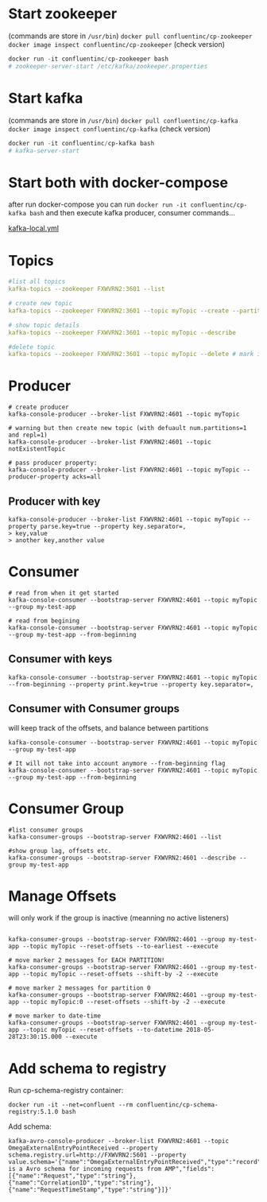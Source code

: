 

# Start zookeeper

(commands are store in `/usr/bin`)
`docker pull confluentinc/cp-zookeeper`   
`docker image inspect confluentinc/cp-zookeeper` (check version)
```powershell
docker run -it confluentinc/cp-zookeeper bash
# zookeeper-server-start /etc/kafka/zookeeper.properties
```

# Start kafka

(commands are store in `/usr/bin`)
`docker pull confluentinc/cp-kafka`
`docker image inspect confluentinc/cp-kafka` (check version)
```powershell
docker run -it confluentinc/cp-kafka bash
# kafka-server-start
```


# Start both with docker-compose

after run docker-compose you can run `docker run -it confluentinc/cp-kafka bash` and then execute kafka producer, consumer commands...

[kafka-local.yml](https://github.com/miticv/miticv.github.io/blob/master/kafka-local.yml)

# Topics

```yaml
#list all topics
kafka-topics --zookeeper FXWVRN2:3601 --list

# create new topic
kafka-topics --zookeeper FXWVRN2:3601 --topic myTopic --create --partitions 3 --replication-factor 3

# show topic details
kafka-topics --zookeeper FXWVRN2:3601 --topic myTopic --describe

#delete topic
kafka-topics --zookeeper FXWVRN2:3601 --topic myTopic --delete # mark it for deletion. It will not work unless: delete.topic.delete=true
```

# Producer
```
# create producer
kafka-console-producer --broker-list FXWVRN2:4601 --topic myTopic

# warning but then create new topic (with defuault num.partitions=1 and repl=1) 
kafka-console-producer --broker-list FXWVRN2:4601 --topic notExistentTopic   

# pass producer property:
kafka-console-producer --broker-list FXWVRN2:4601 --topic myTopic --producer-property acks=all  

```

## Producer with key
```
kafka-console-producer --broker-list FXWVRN2:4601 --topic myTopic --property parse.key=true --property key.separator=,
> key,value
> another key,another value
```

# Consumer
```
# read from when it get started
kafka-console-consumer --bootstrap-server FXWVRN2:4601 --topic myTopic --group my-test-app

# read from begining
kafka-console-consumer --bootstrap-server FXWVRN2:4601 --topic myTopic --group my-test-app --from-beginning 
```
## Consumer with keys

```
kafka-console-consumer --bootstrap-server FXWVRN2:4601 --topic myTopic --from-beginning --property print.key=true --property key.separator=,
```

## Consumer with Consumer groups
will keep track of the offsets, and balance between partitions

```
kafka-console-consumer --bootstrap-server FXWVRN2:4601 --topic myTopic --group my-test-app

# It will not take into account anymore --from-beginning flag
kafka-console-consumer --bootstrap-server FXWVRN2:4601 --topic myTopic --group my-test-app --from-beginning 
```

# Consumer Group

```
#list consumer groups
kafka-consumer-groups --bootstrap-server FXWVRN2:4601 --list

#show group lag, offsets etc.
kafka-consumer-groups --bootstrap-server FXWVRN2:4601 --describe --group my-test-app 
```

# Manage Offsets
 will only work if the group is inactive (meanning no active listeners)
 
```

kafka-consumer-groups --bootstrap-server FXWVRN2:4601 --group my-test-app --topic myTopic --reset-offsets --to-earliest --execute 

# move marker 2 messages for EACH PARTITION!
kafka-consumer-groups --bootstrap-server FXWVRN2:4601 --group my-test-app --topic myTopic --reset-offsets --shift-by -2 --execute  

# move marker 2 messages for partition 0
kafka-consumer-groups --bootstrap-server FXWVRN2:4601 --group my-test-app --topic myTopic:0 --reset-offsets --shift-by -2 --execute 

# move marker to date-time
kafka-consumer-groups --bootstrap-server FXWVRN2:4601 --group my-test-app --topic myTopic --reset-offsets --to-datetime 2018-05-28T23:30:15.000 --execute
```


# Add schema to registry

Run cp-schema-registry container:
```
docker run -it --net=confluent --rm confluentinc/cp-schema-registry:5.1.0 bash
```
Add schema:
```
kafka-avro-console-producer --broker-list FXWVRN2:4601 --topic OmegaExternalEntryPointReceived --property schema.registry.url=http://FXWVRN2:5601 --property value.schema='{"name":"OmegaExternalEntryPointReceived","type":"record","namespace":"Omega","doc":"This is a Avro schema for incoming requests from AMP","fields":[{"name":"Request","type":"string"},{"name":"CorrelationID","type":"string"},{"name":"RequestTimeStamp","type":"string"}]}'
```
